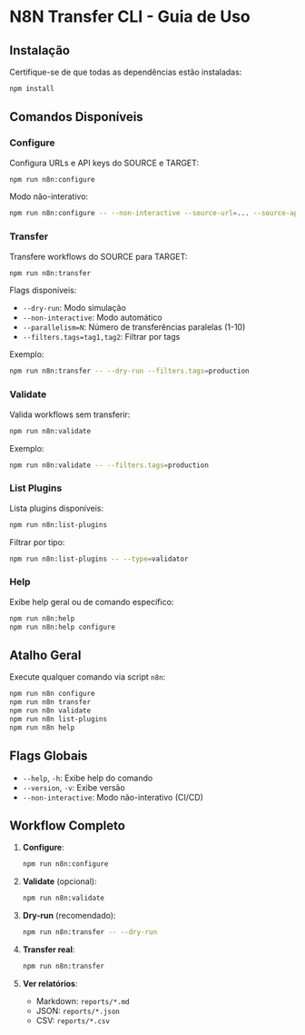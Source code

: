 # N8N Transfer CLI - Guia de Uso

## Instalação

Certifique-se de que todas as dependências estão instaladas:

```bash
npm install
```

## Comandos Disponíveis

### Configure

Configura URLs e API keys do SOURCE e TARGET:

```bash
npm run n8n:configure
```

Modo não-interativo:
```bash
npm run n8n:configure -- --non-interactive --source-url=... --source-api-key=... --target-url=... --target-api-key=...
```

### Transfer

Transfere workflows do SOURCE para TARGET:

```bash
npm run n8n:transfer
```

Flags disponíveis:
- `--dry-run`: Modo simulação
- `--non-interactive`: Modo automático
- `--parallelism=N`: Número de transferências paralelas (1-10)
- `--filters.tags=tag1,tag2`: Filtrar por tags

Exemplo:
```bash
npm run n8n:transfer -- --dry-run --filters.tags=production
```

### Validate

Valida workflows sem transferir:

```bash
npm run n8n:validate
```

Exemplo:
```bash
npm run n8n:validate -- --filters.tags=production
```

### List Plugins

Lista plugins disponíveis:

```bash
npm run n8n:list-plugins
```

Filtrar por tipo:
```bash
npm run n8n:list-plugins -- --type=validator
```

### Help

Exibe help geral ou de comando específico:

```bash
npm run n8n:help
npm run n8n:help configure
```

## Atalho Geral

Execute qualquer comando via script `n8n`:

```bash
npm run n8n configure
npm run n8n transfer
npm run n8n validate
npm run n8n list-plugins
npm run n8n help
```

## Flags Globais

- `--help`, `-h`: Exibe help do comando
- `--version`, `-v`: Exibe versão
- `--non-interactive`: Modo não-interativo (CI/CD)

## Workflow Completo

1. **Configure**:
   ```bash
   npm run n8n:configure
   ```

2. **Validate** (opcional):
   ```bash
   npm run n8n:validate
   ```

3. **Dry-run** (recomendado):
   ```bash
   npm run n8n:transfer -- --dry-run
   ```

4. **Transfer real**:
   ```bash
   npm run n8n:transfer
   ```

5. **Ver relatórios**:
   - Markdown: `reports/*.md`
   - JSON: `reports/*.json`
   - CSV: `reports/*.csv`
```
